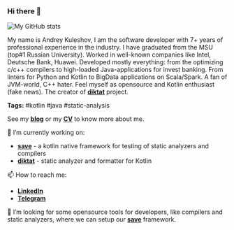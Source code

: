 ### Hi there 👋

![My GitHub stats](https://github-readme-stats.vercel.app/api?username=akuleshov7&theme=default)

My name is Andrey Kuleshov, I am the software developer with 7+ years of professional
experience in the industry. I have graduated from the MSU (top#1 Russian University).
Worked in well-known companies like Intel, Deutsche Bank, Huawei.
Developed mostly everything: from the optimizing c/c++ compilers to high-loaded
Java-applications for invest banking. From linters for Python and Kotlin to BigData applications on Scala/Spark.
A fan of JVM-world, C++ hater. Feel myself as opensource and Kotlin enthusiast (fake news). The creator of [**diktat**](https://github.com/cqfn/diktat) project.

**Tags:** #kotlin #java #static-analysis 

See my [**blog**](http://akuleshov7.com/) or my [**CV**](https://github.com/akuleshov7/CV) to know more about me.

🔭 I’m currently working on:
* [**save**](https://github.com/cqfn/save) - a kotlin native framework for testing of static analyzers and compilers
* [**diktat**](https://github.com/cqfn/diktat) - static analyzer and formatter for Kotlin 

📫 How to reach me:
* [**LinkedIn**](https://www.linkedin.com/in/andrey-kuleshov-15707111b)
* [**Telegram**]( https://t.me/alexorc7)

👯 I’m looking for some opensource tools for developers, like compilers and static analyzers,
where we can setup our [**save**](https://github.com/cqfn/save) framework.
